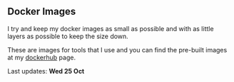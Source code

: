 ## Docker Images

I try and keep my docker images as small as possible and with as little layers 
as possible to keep the size down. 

These are images for tools that I use and you can find the pre-built images at 
my [dockerhub] page.

Last updates: **Wed 25 Oct**

[dockerhub]: <https://hub.docker.com/r/beardyjay/>
